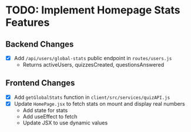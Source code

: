 # TODO: Implement Homepage Stats Features

## Backend Changes
- [x] Add `/api/users/global-stats` public endpoint in `routes/users.js`
  - Returns activeUsers, quizzesCreated, questionsAnswered

## Frontend Changes
- [x] Add `getGlobalStats` function in `client/src/services/quizAPI.js`
- [x] Update `HomePage.jsx` to fetch stats on mount and display real numbers
  - Add state for stats
  - Add useEffect to fetch
  - Update JSX to use dynamic values
